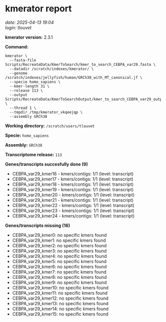 # kmerator report
*date: 2025-04-13 19:04*  
*login: tlouvet*

**kmerator version:** 2.3.1

**Command:**

```
kmerator \
  --fasta-file Scripts/RecreateData/KmerToSearch/kmer_to_search_CEBPA_var29.fasta \
  --datadir /scratch/indexes/kmerator/ \
  --genome /scratch/indexes/jellyfish/human/GRCh38_with_MT_canonical.jf \
  --specie homo_sapiens \
  --kmer-length 31 \
  --release 113 \
  --output Scripts/RecreateData/KmerToSearchOutput/kmer_to_search_CEBPA_var29_output \
  --thread 1 \
  --tmpdir /tmp/kmerator_vkqeejqp \
  --assembly GRCh38
```

**Working directory:** `/scratch/users/tlouvet`

**Specie:** `homo_sapiens`

**Assembly:** `GRCh38`

**Transcriptome release:** `113`

**Genes/transcripts succesfully done (9)**

- CEBPA_var29_kmer16 - kmers/contigs: 1/1 (level: transcript)
- CEBPA_var29_kmer17 - kmers/contigs: 1/1 (level: transcript)
- CEBPA_var29_kmer18 - kmers/contigs: 1/1 (level: transcript)
- CEBPA_var29_kmer19 - kmers/contigs: 1/1 (level: transcript)
- CEBPA_var29_kmer20 - kmers/contigs: 1/1 (level: transcript)
- CEBPA_var29_kmer21 - kmers/contigs: 1/1 (level: transcript)
- CEBPA_var29_kmer22 - kmers/contigs: 1/1 (level: transcript)
- CEBPA_var29_kmer23 - kmers/contigs: 1/1 (level: transcript)
- CEBPA_var29_kmer24 - kmers/contigs: 1/1 (level: transcript)


**Genes/transcripts missing (16)**

- CEBPA_var29_kmer0: no specific kmers found
- CEBPA_var29_kmer1: no specific kmers found
- CEBPA_var29_kmer2: no specific kmers found
- CEBPA_var29_kmer3: no specific kmers found
- CEBPA_var29_kmer4: no specific kmers found
- CEBPA_var29_kmer5: no specific kmers found
- CEBPA_var29_kmer6: no specific kmers found
- CEBPA_var29_kmer7: no specific kmers found
- CEBPA_var29_kmer8: no specific kmers found
- CEBPA_var29_kmer9: no specific kmers found
- CEBPA_var29_kmer10: no specific kmers found
- CEBPA_var29_kmer11: no specific kmers found
- CEBPA_var29_kmer12: no specific kmers found
- CEBPA_var29_kmer13: no specific kmers found
- CEBPA_var29_kmer14: no specific kmers found
- CEBPA_var29_kmer15: no specific kmers found
